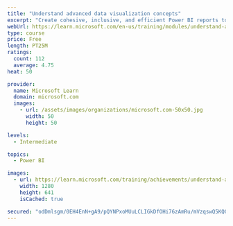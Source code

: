 ```yaml
---
title: "Understand advanced data visualization concepts"
excerpt: "Create cohesive, inclusive, and efficient Power BI reports to effectively communicate results."
webUrl: https://learn.microsoft.com/en-us/training/modules/understand-advanced-data-visualization-concepts/
type: course
price: Free
length: PT25M
ratings:
  count: 112
  average: 4.75
heat: 50

provider:
  name: Microsoft Learn
  domain: microsoft.com
  images:
    - url: /assets/images/organizations/microsoft.com-50x50.jpg
      width: 50
      height: 50

levels:
  - Intermediate

topics:
  - Power BI

images:
  - url: https://learn.microsoft.com/training/achievements/understand-advanced-data-visualization-concepts-social.png
    width: 1280
    height: 641
    isCached: true

secured: "odDmlsgm/0EH4EnN+gA9/pQYNPxoMUuLCLIGkDfOHi76zAmRu/mVzqswQ5KQ0gpjr/KowGrYquNxa1DjAW68b0u49mThd6PZsviQPmXr4ZUzd5e/pkZ5WLxw8TTkRPaqpI5Noa7AzK2fmh2xRar9XwkCpnBHy0RB75lijQgRF6Yoz/3pzquBJQxMuK+cbZOy636TE8DbvtPSUiW5+FgmDHTxomNlR4W7qXSLl+x1RfwTaw4YnJp+1U7OunK7Ect+qFERmSih7OVVgRE0qVTP9p7wMVVFo6UVLArbEz0Qdo4DpOjuTQ7C2IcsKYhlUA1CVsGl/0WbpGYN9lszmgGXWHAbY5S8qtoGlqlOj80yvdkLGv6xkrKIqrmIP4R3Yu3jICNG/QqULLHzHjclKgzh4J3aHQoyNZRLITp5I5F/cfg=;dgK5A7Wnm9T64Kc0r/uxTQ=="
---
```


